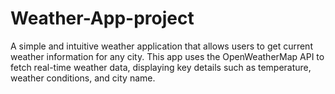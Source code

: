 # Weather-App-project
A simple and intuitive weather application that allows users to get current weather information for any city. This app uses the OpenWeatherMap API to fetch real-time weather data, displaying key details such as temperature, weather conditions, and city name.
